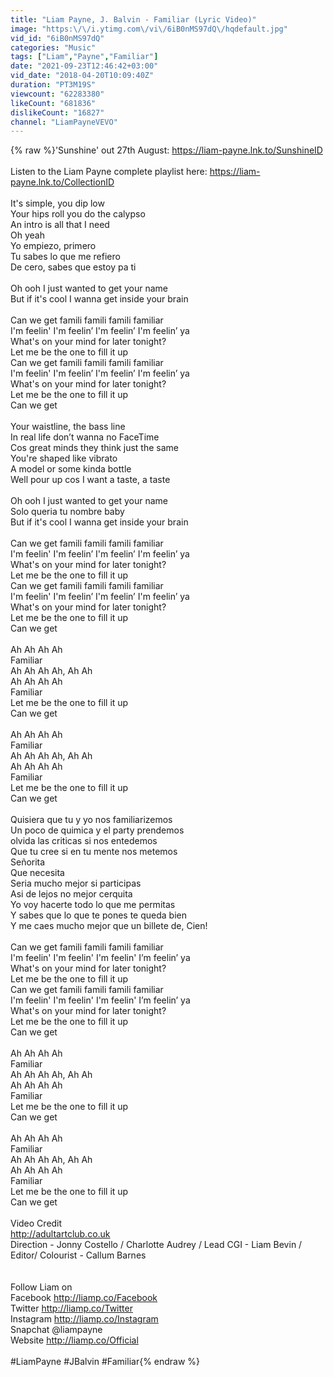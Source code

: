 ```yaml
---
title: "Liam Payne, J. Balvin - Familiar (Lyric Video)"
image: "https:\/\/i.ytimg.com\/vi\/6iB0nMS97dQ\/hqdefault.jpg"
vid_id: "6iB0nMS97dQ"
categories: "Music"
tags: ["Liam","Payne","Familiar"]
date: "2021-09-23T12:46:42+03:00"
vid_date: "2018-04-20T10:09:40Z"
duration: "PT3M19S"
viewcount: "62283380"
likeCount: "681836"
dislikeCount: "16827"
channel: "LiamPayneVEVO"
---
```

{% raw %}'Sunshine' out 27th August: <a rel="nofollow" target="blank" href="https://liam-payne.lnk.to/SunshineID">https://liam-payne.lnk.to/SunshineID</a><br /><br />Listen to the Liam Payne complete playlist here: <a rel="nofollow" target="blank" href="https://liam-payne.lnk.to/CollectionID">https://liam-payne.lnk.to/CollectionID</a><br /><br />It's simple, you dip low<br />Your hips roll you do the calypso<br />An intro is all that I need<br />Oh yeah<br />Yo empiezo, primero<br />Tu sabes lo que me refiero<br />De cero, sabes que estoy pa ti<br /><br />Oh ooh I just wanted to get your name<br />But if it's cool I wanna get inside your brain<br /><br />Can we get famili famili famili familiar<br />I'm feelin' I'm feelin’ I'm feelin’ I'm feelin’ ya<br />What's on your mind for later tonight?<br />Let me be the one to fill it up<br />Can we get famili famili famili familiar<br />I'm feelin' I'm feelin’ I'm feelin’ I'm feelin’ ya<br />What's on your mind for later tonight?<br />Let me be the one to fill it up<br />Can we get<br /><br />Your waistline, the bass line<br />In real life don’t wanna no FaceTime<br />Cos great minds they think just the same<br />You're shaped like vibrato<br />A model or some kinda bottle<br />Well pour up cos I want a taste, a taste<br /><br />Oh ooh I just wanted to get your name<br />Solo queria tu nombre baby<br />But if it's cool I wanna get inside your brain<br /><br />Can we get famili famili famili familiar <br />I'm feelin' I'm feelin’ I'm feelin’ I'm feelin’ ya <br />What's on your mind for later tonight?<br />Let me be the one to fill it up<br />Can we get famili famili famili familiar<br />I'm feelin' I'm feelin’ I'm feelin’ I'm feelin’ ya<br />What's on your mind for later tonight?<br />Let me be the one to fill it up<br />Can we get<br /><br />Ah Ah Ah Ah<br />Familiar<br />Ah Ah Ah Ah, Ah Ah<br />Ah Ah Ah Ah<br />Familiar<br />Let me be the one to fill it up<br />Can we get<br /><br />Ah Ah Ah Ah<br />Familiar<br />Ah Ah Ah Ah, Ah Ah<br />Ah Ah Ah Ah<br />Familiar<br />Let me be the one to fill it up<br />Can we get<br /><br />Quisiera que tu y yo nos familiarizemos<br />Un poco de quimica y el party prendemos<br />olvida las criticas si nos entedemos<br />Que tu cree si en tu mente nos metemos<br />Señorita <br />Que necesita<br />Seria mucho mejor si participas <br />Asi de lejos no mejor cerquita <br />Yo voy hacerte todo lo que me permitas<br />Y sabes que lo que te pones te queda bien<br />Y me caes mucho mejor que un billete de, Cien!<br /><br />Can we get famili famili famili familiar<br />I'm feelin' I'm feelin' I'm feelin' I’m feelin’ ya<br />What's on your mind for later tonight?<br />Let me be the one to fill it up<br />Can we get famili famili famili familiar<br />I'm feelin' I'm feelin' I'm feelin' I’m feelin’ ya<br />What's on your mind for later tonight?<br />Let me be the one to fill it up<br />Can we get<br /><br />Ah Ah Ah Ah<br />Familiar<br />Ah Ah Ah Ah, Ah Ah<br />Ah Ah Ah Ah<br />Familiar<br />Let me be the one to fill it up<br />Can we get<br /><br />Ah Ah Ah Ah<br />Familiar<br />Ah Ah Ah Ah, Ah Ah<br />Ah Ah Ah Ah<br />Familiar<br />Let me be the one to fill it up<br />Can we get<br /><br />Video Credit <br /><a rel="nofollow" target="blank" href="http://adultartclub.co.uk">http://adultartclub.co.uk</a> <br />Direction - Jonny Costello / Charlotte Audrey / Lead CGI - Liam Bevin / Editor/ Colourist - Callum Barnes<br /><br /><br />Follow Liam on<br />Facebook <a rel="nofollow" target="blank" href="http://liamp.co/Facebook">http://liamp.co/Facebook</a><br />Twitter <a rel="nofollow" target="blank" href="http://liamp.co/Twitter">http://liamp.co/Twitter</a> <br />Instagram <a rel="nofollow" target="blank" href="http://liamp.co/Instagram">http://liamp.co/Instagram</a><br />Snapchat  @liampayne<br />Website <a rel="nofollow" target="blank" href="http://liamp.co/Official">http://liamp.co/Official</a><br /><br />#LiamPayne #JBalvin #Familiar{% endraw %}
